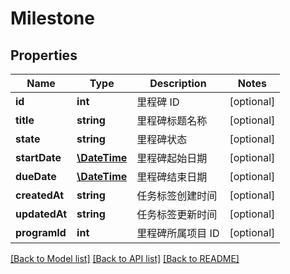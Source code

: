 # Milestone

## Properties
Name | Type | Description | Notes
------------ | ------------- | ------------- | -------------
**id** | **int** | 里程碑 ID | [optional] 
**title** | **string** | 里程碑标题名称 | [optional] 
**state** | **string** | 里程碑状态 | [optional] 
**startDate** | [**\DateTime**](https://www.php.net/class.datetime) | 里程碑起始日期 | [optional] 
**dueDate** | [**\DateTime**](https://www.php.net/class.datetime) | 里程碑结束日期 | [optional] 
**createdAt** | **string** | 任务标签创建时间 | [optional] 
**updatedAt** | **string** | 任务标签更新时间 | [optional] 
**programId** | **int** | 里程碑所属项目 ID | [optional] 

[[Back to Model list]](../../README.md#documentation-for-models) [[Back to API list]](../../README.md#documentation-for-api-endpoints) [[Back to README]](../../README.md)


